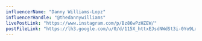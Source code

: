 ```yaml
---
influencerName: "Danny Williams-Lopz"
influencerHandle: "@thedannywilliams"
livePostLink: "https://www.instagram.com/p/Bz86wPzHZEW/"
postFileLink: "https://lh3.google.com/u/0/d/115X_httxEJsdNWdSt3i-0Yo9LxDyHyDS"
---
```

